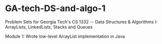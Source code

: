 # GA-tech-DS-and-algo-1
Problem Sets for Georgia Tech's CS 1332 -- Data Structures &amp; Algorithms I: ArrayLists, LinkedLists, Stacks and Queues

Module 1: Wrote low-level ArrayList implementation in Java
